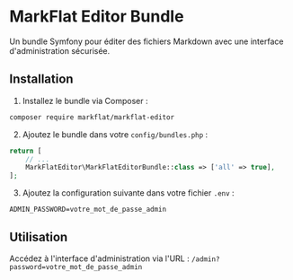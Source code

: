# MarkFlat Editor Bundle

Un bundle Symfony pour éditer des fichiers Markdown avec une interface d'administration sécurisée.

## Installation

1. Installez le bundle via Composer :
```bash
composer require markflat/markflat-editor
```

2. Ajoutez le bundle dans votre `config/bundles.php` :
```php
return [
    // ...
    MarkFlatEditor\MarkFlatEditorBundle::class => ['all' => true],
];
```

3. Ajoutez la configuration suivante dans votre fichier `.env` :
```
ADMIN_PASSWORD=votre_mot_de_passe_admin
```

## Utilisation

Accédez à l'interface d'administration via l'URL : `/admin?password=votre_mot_de_passe_admin`
